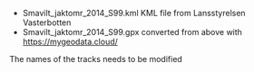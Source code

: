 * Smavilt_jaktomr_2014_S99.kml KML file from Lansstyrelsen Vasterbotten
* Smavilt_jaktomr_2014_S99.gpx converted from above  with https://mygeodata.cloud/


The names of the tracks needs to be modified
